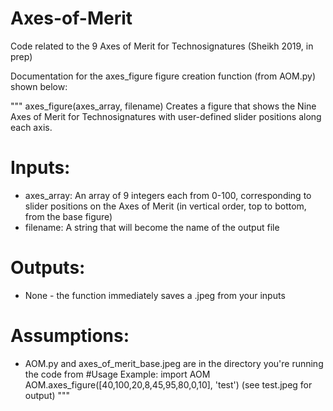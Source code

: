 # Axes-of-Merit
Code related to the 9 Axes of Merit for Technosignatures (Sheikh 2019, in prep)

Documentation for the axes_figure figure creation function (from AOM.py) shown below:

"""
axes_figure(axes_array, filename)
Creates a figure that shows the Nine Axes of Merit for Technosignatures with user-defined slider positions along each axis.
# Inputs:  
- axes_array: An array of 9 integers each from 0-100, corresponding to slider positions on the Axes of Merit (in vertical order, top to bottom, from the base figure)
- filename: A string that will become the name of the output file
# Outputs:
- None - the function immediately saves a .jpeg from your inputs
# Assumptions:
- AOM.py and axes_of_merit_base.jpeg are in the directory you're running the code from
#Usage Example:
import AOM
AOM.axes_figure([40,100,20,8,45,95,80,0,10], 'test')
(see test.jpeg for output)
"""
